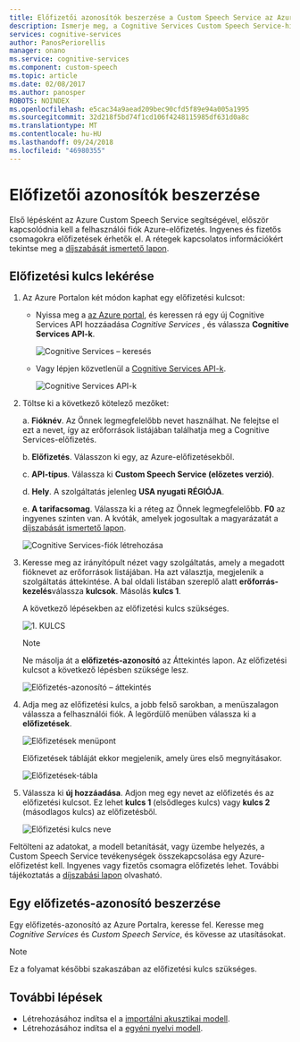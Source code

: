 ```yaml
---
title: Előfizetői azonosítók beszerzése a Custom Speech Service az Azure-ban |} A Microsoft Docs
description: Ismerje meg, a Cognitive Services Custom Speech Service-hívások előfizetési kulcsainak beszerzése.
services: cognitive-services
author: PanosPeriorellis
manager: onano
ms.service: cognitive-services
ms.component: custom-speech
ms.topic: article
ms.date: 02/08/2017
ms.author: panosper
ROBOTS: NOINDEX
ms.openlocfilehash: e5cac34a9aead209bec90cfd5f89e94a005a1995
ms.sourcegitcommit: 32d218f5bd74f1cd106f4248115985df631d0a8c
ms.translationtype: MT
ms.contentlocale: hu-HU
ms.lasthandoff: 09/24/2018
ms.locfileid: "46980355"
---
```

# <a name="obtain-subscription-keys"></a>Előfizetői azonosítók beszerzése
Első lépésként az Azure Custom Speech Service segítségével, először kapcsolódnia kell a felhasználói fiók Azure-előfizetés. Ingyenes és fizetős csomagokra előfizetések érhetők el. A rétegek kapcsolatos információkért tekintse meg a [díjszabását ismertető lapon](https://www.microsoft.com/cognitive-services/en-us/pricing).

## <a name="get-a-subscription-key"></a>Előfizetési kulcs lekérése
1. Az Azure Portalon két módon kaphat egy előfizetési kulcsot:

    * Nyissa meg a [az Azure portal](https://ms.portal.azure.com), és keressen rá egy új Cognitive Services API hozzáadása _Cognitive Services_ , és válassza **Cognitive Services API-k**.

      ![Cognitive Services – keresés](../../../media/cognitive-services/custom-speech-service/custom-speech-azure-subscription.png)

    * Vagy lépjen közvetlenül a [Cognitive Services API-k](https://ms.portal.azure.com/#create/Microsoft.CognitiveServices).

        ![Cognitive Services API-k](../../../media/cognitive-services/custom-speech-service/custom-speech-azure-subscription2.png)

    
1. Töltse ki a következő kötelező mezőket:

      a. **Fióknév**. Az Önnek legmegfelelőbb nevet használhat. Ne felejtse el ezt a nevet, így az erőforrások listájában találhatja meg a Cognitive Services-előfizetés.

      b. **Előfizetés**. Válasszon ki egy, az Azure-előfizetésekből.

      c. **API-típus**. Válassza ki **Custom Speech Service (előzetes verzió)**.

      d. **Hely**. A szolgáltatás jelenleg **USA nyugati RÉGIÓJA**.

      e. **A tarifacsomag**. Válassza ki a réteg az Önnek legmegfelelőbb. **F0** az ingyenes szinten van. A kvóták, amelyek jogosultak a magyarázatát a [díjszabását ismertető lapon](https://www.microsoft.com/cognitive-services/en-us/pricing).

      ![Cognitive Services-fiók létrehozása](../../../media/cognitive-services/custom-speech-service/custom-speech-azure-cris-blade.png)

1. Keresse meg az irányítópult nézet vagy szolgáltatás, amely a megadott fióknevet az erőforrások listájában. Ha azt választja, megjelenik a szolgáltatás áttekintése. A bal oldali listában szereplő alatt **erőforrás-kezelés**válassza **kulcsok**. Másolás **kulcs 1**.

      A következő lépésekben az előfizetési kulcs szükséges.

      ![1. KULCS](../../../media/cognitive-services/custom-speech-service/custom-speech-azure-cris-keys2.png)

      > [!NOTE]
      > Ne másolja át a **előfizetés-azonosító** az Áttekintés lapon. Az előfizetési kulcsot a következő lépésben szüksége lesz.
      >

      ![Előfizetés-azonosító – áttekintés](../../../media/cognitive-services/custom-speech-service/custom-speech-azure-cris-keys.png)

1. Adja meg az előfizetési kulcs, a jobb felső sarokban, a menüszalagon válassza a felhasználói fiók. A legördülő menüben válassza ki a **előfizetések**.

      ![Előfizetések menüpont](../../../media/cognitive-services/custom-speech-service/custom-speech-subscription-selection.png)

    Előfizetések tábláját ekkor megjelenik, amely üres első megnyitásakor.

    ![Előfizetések-tábla](../../../media/cognitive-services/custom-speech-service/custom-speech-subscription-list.png)

1. Válassza ki **új hozzáadása**. Adjon meg egy nevet az előfizetés és az előfizetési kulcsot. Ez lehet **kulcs 1** (elsődleges kulcs) vagy **kulcs 2** (másodlagos kulcs) az előfizetésből.

      ![Előfizetési kulcs neve](../../../media/cognitive-services/custom-speech-service/custom-speech-enter-subsciption.png)

Feltölteni az adatokat, a modell betanítását, vagy üzembe helyezés, a Custom Speech Service tevékenységek összekapcsolása egy Azure-előfizetést kell. Ingyenes vagy fizetős csomagra előfizetés lehet. További tájékoztatás a [díjszabási lapon](https://www.microsoft.com/cognitive-services/en-us/pricing) olvasható.

## <a name="get-a-subscription-id"></a>Egy előfizetés-azonosító beszerzése
Egy előfizetés-azonosító az Azure Portalra, keresse fel. Keresse meg *Cognitive Services* és *Custom Speech Service*, és kövesse az utasításokat.

> [!NOTE]
> Ez a folyamat későbbi szakaszában az előfizetési kulcs szükséges.
>

## <a name="next-steps"></a>További lépések
* Létrehozásához indítsa el a [importálni akusztikai modell](cognitive-services-custom-speech-create-acoustic-model.md).
* Létrehozásához indítsa el a [egyéni nyelvi modell](cognitive-services-custom-speech-create-language-model.md).
